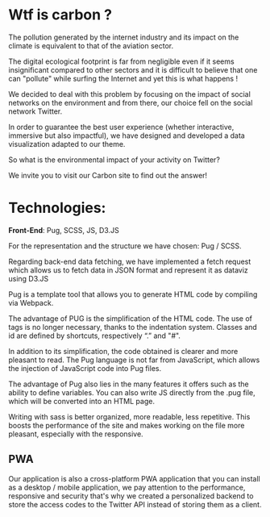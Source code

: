 # Wtf is carbon ?

The pollution generated by the internet industry and its impact on the climate is equivalent to that of the aviation sector.

The digital ecological footprint is far from negligible even if it seems insignificant compared to other sectors and it is difficult to believe that one can "pollute" while surfing the Internet and yet this is what happens !

We decided to deal with this problem by focusing on the impact of social networks on the environment and from there, our choice fell on the social network Twitter.

In order to guarantee the best user experience (whether interactive, immersive but also impactful), we have designed and developed a data visualization adapted to our theme.

So what is the environmental impact of your activity on Twitter?

We invite you to visit our Carbon site to find out the answer!

# Technologies:

__Front-End__: Pug, SCSS, JS, D3.JS

For the representation and the structure we have chosen: Pug / SCSS.

Regarding back-end data fetching, we have implemented a fetch request which allows us to fetch data in JSON format and represent it as dataviz using D3.JS

Pug is a template tool that allows you to generate HTML code by compiling via Webpack.

The advantage of PUG is the simplification of the HTML code. The use of tags is no longer necessary, thanks to the indentation system. Classes and id are defined by shortcuts, respectively “.” and "#".

In addition to its simplification, the code obtained is clearer and more pleasant to read. The Pug language is not far from JavaScript, which allows the injection of JavaScript code into Pug files.

The advantage of Pug also lies in the many features it offers such as the ability to define variables. You can also write JS directly from the .pug file, which will be converted into an HTML page.

Writing with sass is better organized, more readable, less repetitive. This boosts the performance of the site and makes working on the file more pleasant, especially with the responsive.

## PWA 

Our application is also a cross-platform PWA application that you can install as a desktop / mobile application, we pay attention to the performance, responsive and security that's why we created a personalized backend to store the access codes to the Twitter API instead of storing them as a client.
